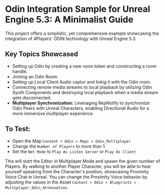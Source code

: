 # Odin Integration Sample for Unreal Engine 5.3: A Minimalist Guide

This project offers a simplistic, yet comprehensive example showcasing the integration of 4Players' ODIN technology with Unreal Engine 5.3.

## Key Topics Showcased

- Setting up Odin by creating a new room token and constructing a room handle.
- Joining an Odin Room.
- Setting up Local Client Audio captur and linkig it with the Odin room.
- Connecting remote media streams to local playback by utilizing Odin Synth Components and destroying local playback when a media stream gets disconnected.
- **Multiplayer Synchronization:** Leveraging RepNotify to synchronize Odin Peers with Unreal Characters, enabling Directional Audio for a more immersive multiplayer experience.

## To Test:

- Open the Map `Content > Odin > Maps > Odin_Multiplayer`
- Change the `Number of Players` to more than 1.
- Set the `Net Mode` to `Play As Listen Server` or `Play As Client`

This will start the Editor in Multiplayer Mode and spawn the given number of Players. By walking to another Player Character, you will be able to hear yourself speaking from the Character's position, showcasing Proximity Voice Chat in Unreal. You can change the Proximity Voice behavior by adjusting the values in the Asset `Content > Odin > Blueprints > Multiplayer_Odin_Attenuation`.
